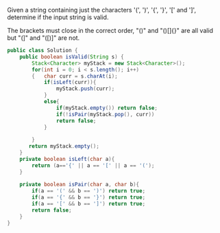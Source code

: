 Given a string containing just the characters '(', ')', '{', '}', '[' and ']', determine if the input string is valid.

The brackets must close in the correct order, "()" and "()[]{}" are all valid but "(]" and "([)]" are not.

```Java
public class Solution {
    public boolean isValid(String s) {
        Stack<Character> myStack = new Stack<Character>();
        for(int i = 0; i < s.length(); i++)
        {   char curr = s.charAt(i);
            if(isLeft(curr)){
                myStack.push(curr);
            }
            else{
                if(myStack.empty()) return false;
                if(!isPair(myStack.pop(), curr))
                return false;
            }
            
        }
       return myStack.empty();
    }
    private boolean isLeft(char a){
        return (a=='{' || a == '[' || a == '(');
    }
    
    private boolean isPair(char a, char b){
        if(a == '(' && b == ')') return true;
        if(a == '{' && b == '}') return true;
        if(a == '[' && b == ']') return true;
        return false;
    }
}

```